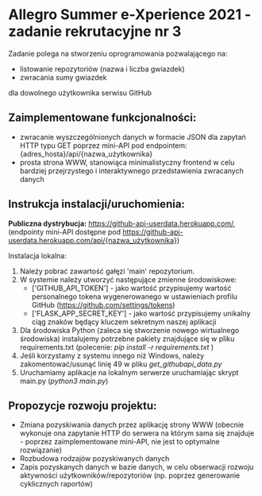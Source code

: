# Allegro Summer e-Xperience 2021 - zadanie rekrutacyjne nr 3

Zadanie polega na stworzeniu oprogramowania pozwalającego na:

- listowanie repozytoriów (nazwa i liczba gwiazdek)
- zwracania sumy gwiazdek

dla dowolnego użytkownika serwisu GitHub

## Zaimplementowane funkcjonalności:

- zwracanie wyszczególnionych danych w formacie JSON dla zapytań HTTP typu GET poprzez mini-API pod endpointem: {adres_hosta}/api/{nazwa_użytkownika}
- prosta strona WWW, stanowiąca minimalistyczny frontend w celu bardziej przejrzystego i interaktywnego przedstawienia zwracanych danych

## Instrukcja instalacji/uruchomienia:

**Publiczna dystrybucja:** https://github-api-userdata.herokuapp.com/,  
(endpointy mini-API dostępne pod https://github-api-userdata.herokuapp.com/api/{nazwa_użytkownika})

Instalacja lokalna:

1. Należy pobrać zawartość gałęzi 'main' repozytorium.
2. W systemie należy utworzyć następujące zmienne środowiskowe:
   - ['GITHUB_API_TOKEN'] - jako wartość przypisujemy wartość personalnego tokena wygenerowanego w ustawieniach profilu GitHub (https://github.com/settings/tokens)
   - ['FLASK_APP_SECRET_KEY'] - jako wartość przypisujemy unikalny ciąg znaków będący kluczem sekretnym naszej aplikacji
3. Dla środowiska Python (zaleca się stworzenie nowego wirtualnego środowiska) instalujemy potrzebne pakiety znajdujące się w pliku requirements.txt (polecenie: _pip install -r requirements.txt_ )
4. Jeśli korzystamy z systemu innego niż Windows, należy zakomentować/usunąć linię 49 w pliku _get_githubapi_data.py_
5. Uruchamiamy aplikacje na lokalnym serwerze uruchamiając skrypt main.py (_python3 main.py_)

## Propozycje rozwoju projektu:

- Zmiana pozyskiwania danych przez aplikację strony WWW (obecnie wykonuje ona zapytanie HTTP do serwera na którym sama się znajduje - poprzez zaimplementowane mini-API, nie jest to optymalne rozwiązanie)
- Rozbudowa rodzajów pozyskiwanych danych
- Zapis pozyskanych danych w bazie danych, w celu obserwacji rozwoju aktywności użytkowników/repozytoriów (np. poprzez generowanie cyklicznych raportów)
